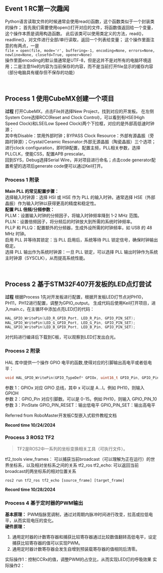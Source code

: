 ## Event 1 RC第一次趣闻

Python语言读取文件的时候通常会使用read()函数，这个函数类似于一个封装类的操作；
首先我们需要使用open()打开对应的文件，将函数值返回给一个变量，这个操作本质是调用构造函数。
此后该类可以使用类定义的方法，read()，readline()，对文件进行全部/单行读取，返回一个列表给变量；
这个操作里面注意的有两点，一是  
```file = open(file, mode='r', buffering=-1, encoding=None, errors=None, newline=None, closefd=True, opener=None)```  
操作里面encoding的默认值通常是UTF-8，但是这并不是对所有的电脑环境适用；二是注意file的内容为当前保存的内容，而不是当前打开file显示的缓存内容（部分电脑具有缓存但不保存的功能）

<br/>

## Process 1 使用CubeMX创建一个项目

**过程**
打开CubeMX，点击File并选择New Project，找到对应的开发板。
在左侧System Core选择RCC(Reset and Clock Control)，可以看到有HSE(High Speed Clock)和LSE(Low Speed Clock)两个下拉框，对应的是外部高低速时钟源；  
其中有Disable：禁用外部时钟；BYPASS Clock Resource：外部有源晶振（旁路时钟源）；Crystal/Ceramic Resonator:外部无源晶振（陶瓷晶振）三个选项；
进行clock configuration，即时钟配置，配置主频，PLL相关参数，选择PLLCLK，使能CSS，配置APB prescalar。  
回到SYS，Debug选择Serial Wire，并对项目进行命名；点击code generator配置希望的选项后generate code便可以通过Keil打开。

### Process 1 附录

**Main PLL 的常见配置步骤：**    
选择输入时钟源：选择 HSI 或 HSE 作为 PLL 的输入时钟。通常选择 HSE（外部晶振）作为输入时钟以获得更高的精度和稳定性。  
**配置 PLL 倍频/分频参数：**  
PLLM：设置输入时钟的分频因子，将输入时钟频率降到 1-2 MHz 范围。  
PLLN：设置倍频因子，将分频后的时钟放大到所需的系统时钟频率。  
PLLP 和 PLLQ：配置额外的分频器，生成外设所需的时钟频率，如 USB 的 48 MHz 时钟。  
启用 PLL 并等待其锁定：当 PLL 启用后，系统等待 PLL 锁定信号，确保时钟输出稳定。  
选择 PLL 输出作为系统时钟源：一旦 PLL 锁定，可以选择 PLL 输出时钟作为系统主时钟源（SYSCLK），从而提高系统性能。  

<br/>

## Process 2 基于STM32F407开发板的LED点灯尝试

**过程**
根据Process 1先对开发板进行配置，根据开发板LED灯节点对PH10，PH11，PH12进行配置，调整为GPIO_output。
生成代码后使用Keil打开项目，进入main.c，在主循环中添加点亮LED灯的代码：
```c
HAL_GPIO_WritePin(LED_R_GPIO_Port, LED_R_Pin, GPIO_PIN_SET);
HAL_GPIO_WritePin(LED_G_GPIO_Port, LED_G_Pin, GPIO_PIN_SET);
HAL_GPIO_WritePin(LED_B_GPIO_Port, LED_B_Pin, GPIO_PIN_SET);
```
对代码进行编译后下载到C板，可以观察到LED灯发出白光。

### Process 2 附录

HAL 库中提供一个操作 GPIO 电平的函数,使得对应的引脚输出高电平或者低电平：
```c
void HAL_GPIO_WritePin(GPIO_TypeDef* GPIOx, uint16_t GPIO_Pin, GPIO_PinState PinState)
```
参数 1：GPIOx 对应 GPIO 总线，其中 x 可以是 A…I。例如 PH10，则输入 GPIOH  
参数 2：GPIO_Pin 对应引脚数。可以是 0-15。例如 PH10，则输入 GPIO_PIN_10  
参数 3：PinState GPIO_PIN_RESET：输出低电平 GPIO_PIN_SET：输出高电平  

Referred from RoboMaster开发板C型嵌入式软件教程文档

**Record time 10/24/2024**

### Process 3 ROS2 TF2

> TF2是ROS2中一系列的坐标变换相关工具（可执行文件）。

tf2_tools view_frames： 可以捕获当前broadcast（可以理解为正在运行）的世界坐标系，以及相对坐标系之间的关系
tf2_ros tf2_echo: 可以返回当前broadcast的两坐标系的相对位置关系
```
ros2 run tf2_ros tf2_echo [source_frame] [target_frame]
```

**Record time 10/28/2024**

### Process 4 基于定时器的PWM输出

**基本原理：** PWM指脉宽调制，通过对周期内脉冲时间进行改变，拉高或拉低电平，从而实现电压的变化。  
**硬件原理：** 
1. 通用定时器的计数寄存器和捕获比较寄存器通过比较数值翻转高低电平，设定捕获比较寄存器的值可以实现PWM。
2. 通用定时器计数寄存器会发生自增到预装载寄存器的值相同后清零。

实际操作1：控制CCRx的值，调整PWM的占空比，从而实现LED灯的呼吸效果
实际操作2：



